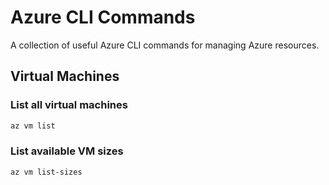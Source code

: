 # Azure CLI Commands

A collection of useful Azure CLI commands for managing Azure resources.

## Virtual Machines

### List all virtual machines

```bash
az vm list
```

### List available VM sizes

```bash
az vm list-sizes
```